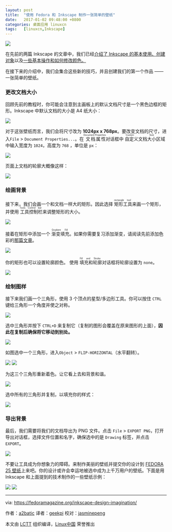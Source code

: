 ```yaml
---
layout: post
title:	"使用 Fedora 和 Inkscape 制作一张简单的壁纸"
date:	2017-01-02 09:48:00 +0800 
categories:	桌面应用 linuxcn 
tags:	[linuxcn,Inkscape]
---
```



![](/Asserts/Images//attachment/album/201701/01/195104tidznodpibx3codd.png)


在先前的两篇 Inkscape 的文章中，我们已经[介绍了 Inkscape 的基本使用、创建对象](/article-8079-1.html)以及[一些基本操作和如何修改颜色。](/article-8084-1.html)


在接下来的介绍中，我们会集合这些新的技巧，并且创建我们的第一个作品 —— 一张简单的壁纸。


### 更改文档大小


回顾先前的教程时，你可能会注意到主画板上的默认文档尺寸是一个黑色边框的矩形。Inkscape 中默认文档的大小是 A4 纸大小：


![](/Asserts/Images//attachment/album/201701/01/195106rwpxvnkcx26ncs32.png)


对于这张壁纸而言，我们会将尺寸改为 **1024px x 768px**。要改变文档的尺寸，进入`File` > `Document Properties...`。在<ruby> 文档属性 <rt>  Document Properties </rt></ruby>对话框中<ruby> 自定义文档大小 <rt>  Custom Size </rt></ruby>区域中输入宽度为 `1024`，高度为 `768` ，单位是 `px`：


![](/Asserts/Images//attachment/album/201701/01/195106awnnamin9wd1dadi.png)


页面上文档的轮廓大概像这样：


![](/Asserts/Images//attachment/album/201701/01/195107gcqvmcqq800cjwn3.png)


### 绘画背景


接下来，我们会画一个和文档一样大的矩形。因此选择<ruby> 矩形工具 <rt>  rectangle tool </rt></ruby>来画一个矩形，并使用<ruby> 工具控制栏 <rt>  Tools Control bar </rt></ruby>来调整矩形的大小。


![](/Asserts/Images//attachment/album/201701/01/195107z3zozwq23opjzob0.png)


接着在矩形中添加一个<ruby> 渐变填充 <rt>  Gradient Fill </rt></ruby>。如果你需要复习添加渐变，请阅读先前添加色彩的[那篇文章](/article-8084-1.html)。


![](/Asserts/Images//attachment/album/201701/01/195107x7pphasd4u86p7wp.png)


你的矩形也可以设置轮廓颜色。 使用<ruby> 填充和轮廓 <rt>  Fill and Stroke </rt></ruby>对话框将轮廓设置为 `none`。


![](/Asserts/Images//attachment/album/201701/01/195108z6dk6sxduauaz060.png)


### 绘制图样


接下来我们画一个三角形，使用 3 个顶点的星型/多边形工具。你可以按住 `CTRL` 键给三角形一个角度并使之对称。


![](/Asserts/Images//attachment/album/201701/01/195109ayrqflln3mcpyhlx.png)


选中三角形并按下 `CTRL+D` 来复制它（复制的图形会覆盖在原来图形的上面），**因此在复制后确保将它移动到别处。**


![](/Asserts/Images//attachment/album/201701/01/195110qy66qt47usz41q4f.png)


如图选中一个三角形，进入`Object` > `FLIP-HORIZONTAL`（水平翻转）。


![](/Asserts/Images//attachment/album/201701/01/195110l77mfr9zfuf77ee5.png) ![](/Asserts/Images//attachment/album/201701/01/195110whgh2zdazfp2lafa.png)


为这三个三角形重新着色。让它看上去和背景和谐。


![](/Asserts/Images//attachment/album/201701/01/195111gf9zzo03d4ohb643.png)


选中所有的三角形并复制，以填充你的样式：


![](/Asserts/Images//attachment/album/201701/01/195112lfihpin3k32u3zfo.png)


### 导出背景


最后，我们需要将我们的文档导出为 PNG 文件。点击 `File` > `EXPORT PNG`，打开导出对话框，选择文件位置和名字，确保选中的是 `Drawing` 标签，并点击 `EXPORT`。


![](/Asserts/Images//attachment/album/201701/01/195112deasselfs4w9hz22.png)


不要让工具成为你想象力的障碍。来制作美丽的壁纸并提交你的设计到 [FEDORA 25 壁纸](https://fedoramagazine.org/keeping-fedora-beautiful-contribute-wallpaper/)上来吧。你的设计或许会幸运地被选中成为上千万用户的壁纸。下面是用 Inkscape 和上面提到的技术制作的一些壁纸示例：


![](/Asserts/Images//attachment/album/201701/01/195113oqidsqbs25dfbtfd.png) ![](/Asserts/Images//attachment/album/201701/01/195114qnoj4nxl6zllh4co.png)




---


via: <https://fedoramagazine.org/inkscape-design-imagination/>


作者：[a2batic](http://a2batic.id.fedoraproject.org/) 译者：[geekpi](https://github.com/geekpi) 校对：[jasminepeng](https://github.com/jasminepeng)


本文由 [LCTT](https://github.com/LCTT/TranslateProject) 组织编译，[Linux中国](https://linux.cn/) 荣誉推出
